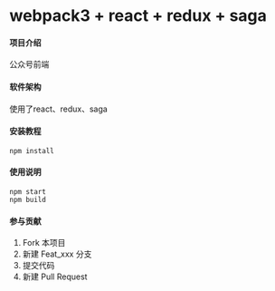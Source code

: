 # webpack3 + react + redux + saga

#### 项目介绍
公众号前端

#### 软件架构
使用了react、redux、saga


#### 安装教程
```
npm install
```

#### 使用说明
```
npm start
npm build
```

#### 参与贡献

1. Fork 本项目
2. 新建 Feat_xxx 分支
3. 提交代码
4. 新建 Pull Request

